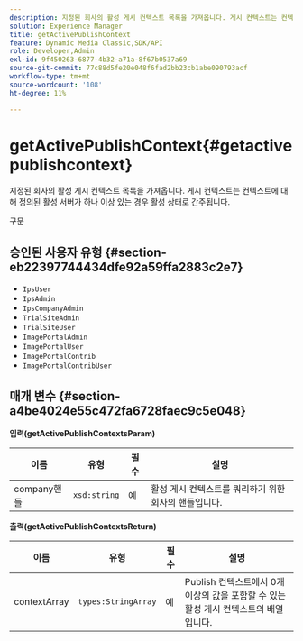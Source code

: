 ```yaml
---
description: 지정된 회사의 활성 게시 컨텍스트 목록을 가져옵니다. 게시 컨텍스트는 컨텍스트에 대해 정의된 활성 서버가 하나 이상 있는 경우 활성 상태로 간주됩니다.
solution: Experience Manager
title: getActivePublishContext
feature: Dynamic Media Classic,SDK/API
role: Developer,Admin
exl-id: 9f450263-6877-4b32-a71a-8f67b0537a69
source-git-commit: 77c88d5fe20e048f6fad2bb23cb1abe090793acf
workflow-type: tm+mt
source-wordcount: '108'
ht-degree: 11%

---
```


# getActivePublishContext{#getactivepublishcontext}

지정된 회사의 활성 게시 컨텍스트 목록을 가져옵니다. 게시 컨텍스트는 컨텍스트에 대해 정의된 활성 서버가 하나 이상 있는 경우 활성 상태로 간주됩니다.

구문

## 승인된 사용자 유형 {#section-eb22397744434dfe92a59ffa2883c2e7}

* `IpsUser`
* `IpsAdmin`
* `IpsCompanyAdmin`
* `TrialSiteAdmin`
* `TrialSiteUser`
* `ImagePortalAdmin`
* `ImagePortalUser`
* `ImagePortalContrib`
* `ImagePortalContribUser`

## 매개 변수 {#section-a4be4024e55c472fa6728faec9c5e048}

**입력(getActivePublishContextsParam)**

| 이름 | 유형 | 필수 | 설명 |
|---|---|---|---|
| company핸들 | `xsd:string` | 예 | 활성 게시 컨텍스트를 쿼리하기 위한 회사의 핸들입니다. |

**출력(getActivePublishContextsReturn)**

| 이름 | 유형 | 필수 | 설명 |
|---|---|---|---|
| contextArray | `types:StringArray` | 예 | Publish 컨텍스트에서 0개 이상의 값을 포함할 수 있는 활성 게시 컨텍스트의 배열입니다. |
